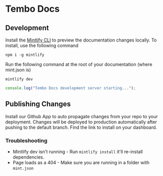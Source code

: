 # Tembo Docs

## Development

Install the [Mintlify CLI](https://www.npmjs.com/package/mintlify) to preview the documentation changes locally. To install, use the following command

```
npm i -g mintlify
```

Run the following command at the root of your documentation (where mint.json is)

```
mintlify dev
```

```javascript
console.log("Tembo Docs development server starting...");
```

## Publishing Changes

Install our Github App to auto propagate changes from your repo to your deployment. Changes will be deployed to production automatically after pushing to the default branch. Find the link to install on your dashboard.

### Troubleshooting

- Mintlify dev isn't running - Run `mintlify install` it'll re-install dependencies.
- Page loads as a 404 - Make sure you are running in a folder with `mint.json`
